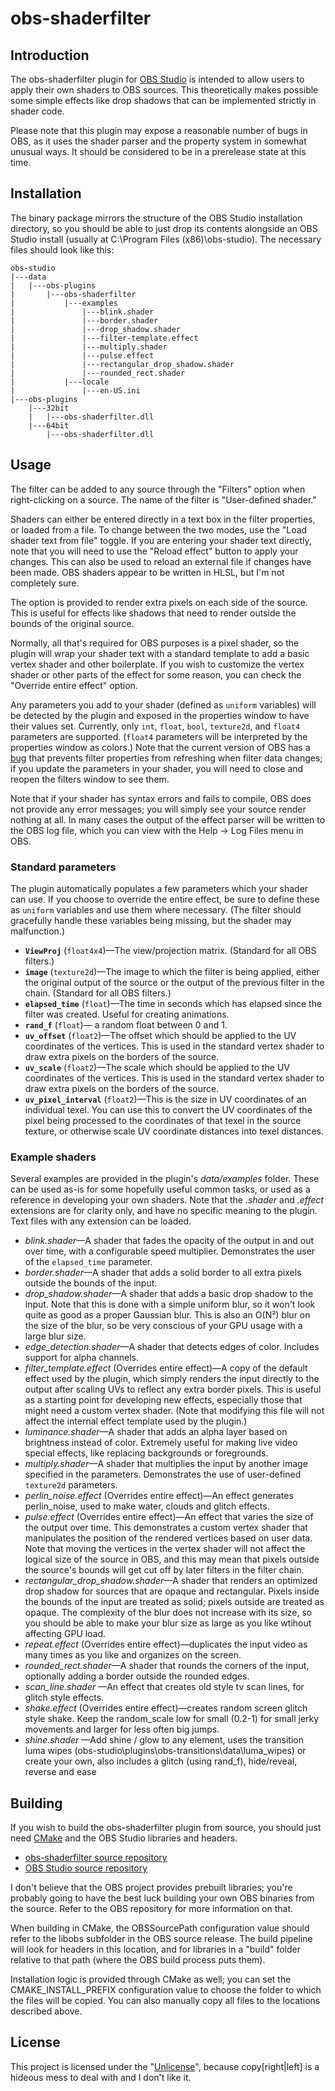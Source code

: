 # obs-shaderfilter

## Introduction

The obs-shaderfilter plugin for [OBS Studio](http://obsproject.com/) is intended to allow users to apply 
their own shaders to OBS sources. This theoretically makes possible some simple effects like drop shadows
that can be implemented strictly in shader code. 

Please note that this plugin may expose a reasonable number of bugs in OBS, as it uses the shader parser and 
the property system in somewhat unusual ways. It should be considered to be in a prerelease state at this time.

## Installation

The binary package mirrors the structure of the OBS Studio installation directory, so you should be able to
just drop its contents alongside an OBS Studio install (usually at C:\Program Files (x86)\obs-studio\). The 
necessary files should look like this: 

    obs-studio
    |---data
    |   |---obs-plugins
    |       |---obs-shaderfilter
    |           |---examples
    |               |---blink.shader
    |               |---border.shader
    |               |---drop_shadow.shader
    |               |---filter-template.effect
    |               |---multiply.shader
    |               |---pulse.effect
    |               |---rectangular_drop_shadow.shader
    |               |---rounded_rect.shader
    |           |---locale
    |               |---en-US.ini
    |---obs-plugins
        |---32bit
        |   |---obs-shaderfilter.dll
        |---64bit
            |---obs-shaderfilter.dll

## Usage

The filter can be added to any source through the "Filters" option when right-clicking on a source. The name
of the filter is "User-defined shader." 

Shaders can either be entered directly in a text box in the filter properties, or loaded from a file. To change 
between the two modes, use the "Load shader text from file" toggle. If you are entering your shader text directly,
note that you will need to use the "Reload effect" button to apply your changes. This can also be used to reload an
external file if changes have been made. OBS shaders appear to be written in HLSL, but I'm not completely sure.

The option is provided to render extra pixels on each side of the source. This is useful for effects like shadows
that need to render outside the bounds of the original source. 

Normally, all that's required for OBS purposes is a pixel shader, so the plugin will wrap your shader text with a 
standard template to add a basic vertex shader and other boilerplate. If you wish to customize the vertex shader
or other parts of the effect for some reason, you can check the "Override entire effect" option. 

Any parameters you add to your shader (defined as `uniform` variables) will be detected by the plugin and exposed
in the properties window to have their values set. Currently, only `int`, `float`, `bool`, `texture2d`, and `float4`
parameters are supported. (`float4` parameters will be interpreted by the properties window as colors.) Note that the 
current version of OBS has a [bug](https://obsproject.com/mantis/view.php?id=1028) that prevents filter properties
from refreshing when filter data changes; if you update the parameters in your shader, you will need to close and
reopen the filters window to see them. 

Note that if your shader has syntax errors and fails to compile, OBS does not provide any error messages; you will
simply see your source render nothing at all. In many cases the output of the effect parser will be written to the
OBS log file, which you can view with the Help -> Log Files menu in OBS. 

### Standard parameters

The plugin automatically populates a few parameters which your shader can use. If you choose to override the entire
effect, be sure to define these as `uniform` variables and use them where necessary. (The filter should gracefully 
handle these variables being missing, but the shader may malfunction.)

* **`ViewProj`** (`float4x4`)&mdash;The view/projection matrix. (Standard for all OBS filters.)
* **`image`** (`texture2d`)&mdash;The image to which the filter is being applied, either the original output of 
  the source or the output of the previous filter in the chain. (Standard for all OBS filters.)
* **`elapsed_time`** (`float`)&mdash;The time in seconds which has elapsed since the filter was created. Useful for 
  creating animations. 
* **`rand_f`** (`float`)&mdash; a random float between 0 and 1. 
* **`uv_offset`** (`float2`)&mdash;The offset which should be applied to the UV coordinates of the vertices. This is
  used in the standard vertex shader to draw extra pixels on the borders of the source.
* **`uv_scale`** (`float2`)&mdash;The scale which should be applied to the UV coordinates of the vertices. This is 
  used in the standard vertex shader to draw extra pixels on the borders of the source.
* **`uv_pixel_interval`** (`float2`)&mdash;This is the size in UV coordinates of an individual texel. You can use
  this to convert the UV coordinates of the pixel being processed to the coordinates of that texel in the source
  texture, or otherwise scale UV coordinate distances into texel distances.
  
### Example shaders

Several examples are provided in the plugin's *data/examples* folder. These can be used as-is for some hopefully
useful common tasks, or used as a reference in developing your own shaders. Note that the *.shader* and *.effect* 
extensions are for clarity only, and have no specific meaning to the plugin. Text files with any extension can be
loaded.

* *blink.shader*&mdash;A shader that fades the opacity of the output in and out over time, with a configurable speed
  multiplier. Demonstrates the user of the `elapsed_time` parameter.
* *border.shader*&mdash;A shader that adds a solid border to all extra pixels outside the bounds of the input. 
* *drop_shadow.shader*&mdash;A shader that adds a basic drop shadow to the input. Note that this is done with a simple
  uniform blur, so it won't look quite as good as a proper Gaussian blur. This is also an O(N&sup2;) blur on the size 
  of the blur, so be very conscious of your GPU usage with a large blur size.
* *edge_detection.shader*&mdash;A shader that detects edges of color. Includes support for alpha channels.   
* *filter_template.effect* (Overrides entire effect)&mdash;A copy of the default effect used by the plugin, which simply
  renders the input directly to the output after scaling UVs to reflect any extra border pixels. This is useful as a starting
  point for developing new effects, especially those that might need a custom vertex shader. (Note that modifying this file will
  not affect the internal effect template used by the plugin.)
* *luminance.shader*&mdash;A shader that adds an alpha layer based on brightness instead of color. Extremely useful for making live 
  video special effects, like replacing backgrounds or foregrounds.
* *multiply.shader*&mdash;A shader that multiplies the input by another image specified in the parameters. Demonstrates the use 
  of user-defined `texture2d` parameters.
* *perlin_noise.effect* (Overrides entire effect)&mdash;An effect generates perlin_noise, used to make water, clouds and glitch effects. 
* *pulse.effect* (Overrides entire effect)&mdash;An effect that varies the size of the output over time. This demonstrates 
  a custom vertex shader that manipulates the position of the rendered vertices based on user data. Note that moving the vertices 
  in the vertex shader will not affect the logical size of the source in OBS, and this may mean that pixels outside the source's
  bounds will get cut off by later filters in the filter chain.
* *rectangular_drop_shadow.shader*&mdash;A shader that renders an optimized drop shadow for sources that are opaque and rectangular. 
  Pixels inside the bounds of the input are treated as solid; pixels outside are treated as opaque. The complexity of the blur
  does not increase with its size, so you should be able to make your blur size as large as you like wtihout affecting
  GPU load. 
* *repeat.effect* (Overrides entire effect)&mdash;duplicates the input video as many times as you like and organizes on the screen.
* *rounded_rect.shader*&mdash;A shader that rounds the corners of the input, optionally adding a border outside the rounded 
  edges.
* *scan_line.shader* &mdash;An effect that creates old style tv scan lines, for glitch style effects. 
* *shake.effect* (Overrides entire effect)&mdash;creates random screen glitch style shake. Keep the random_scale low for small (0.2-1) for small
  jerky movements and larger for less often big jumps.
* *shine.shader* &mdash;Add shine / glow to any element, uses the transition luma wipes (obs-studio\plugins\obs-transitions\data\luma_wipes) or create your own, 
   also includes a glitch (using rand_f), hide/reveal, reverse and ease
## Building

If you wish to build the obs-shaderfilter plugin from source, you should just need [CMake](https://cmake.org/) 
and the OBS Studio libraries and headers.

* [obs-shaderfilter source repository](https://github.com/Oncorporation/obs-shaderfilter)
* [OBS Studio source repository](https://github.com/jp9000/obs-studio)

I don't believe that the OBS project provides prebuilt libraries; you're probably going to have the best luck
building your own OBS binaries from the source. Refer to the OBS repository for more information on that.

When building in CMake, the OBSSourcePath configuration value should refer to the libobs subfolder 
in the OBS source release. The build pipeline will look for headers in this location, and for libraries
in a "build" folder relative to that path (where the OBS build process puts them). 

Installation logic is provided through CMake as well; you can set the CMAKE_INSTALL_PREFIX configuration value
to choose the folder to which the files will be copied. You can also manually copy all files to the locations
described above.

## License

This project is licensed under the "[Unlicense](http://unlicense.org/)", because copy[right|left] is a hideous
mess to deal with and I don't like it. 
